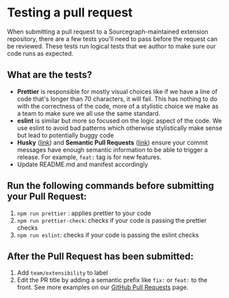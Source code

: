 # Testing a pull request 

When submitting a pull request to a Sourcegraph-maintained extension repository, there are a few tests you'll need to pass before the request can be reviewed. These tests run logical tests that we author to make sure our code runs as expected.

## What are the tests?
- **Prettier** is responsible for mostly visual choices like if we have a line of code that's longer than 70 characters, it will fail. This has nothing to do with the correctness of the code, more of a stylistic choice we make as a team to make sure we all use the same standard.
- **eslint** is similar but more so focused on the logic aspect of the code. We use eslint to avoid bad patterns which otherwise stylistically make sense but lead to potentially buggy code
- **Husky** ([link](https://typicode.github.io/husky/#/)) and **Semantic Pull Requests** ([link](https://github.com/zeke/semantic-pull-requests)) ensure your commit messages have enough semantic information to be able to trigger a release. For example, `feat:` tag is for new features.
- Update README.md and manifest accordingly

## Run the following commands before submitting your Pull Request:
1. `npm run prettier` : applies prettier to your code
1. `npm run prettier-check`: checks if your code is passing the prettier checks
1. `npm run eslint`: checks if your code is passing the eslint checks


## After the Pull Request has been submitted:
1. Add `team/extensibility` to label
2. Edit the PR title by adding a semantic prefix like `fix:` or `feat:` to the front. See more examples on our [GitHub Pull Requests](https://github.com/sourcegraph/sourcegraph-vscode/pulls) page.
